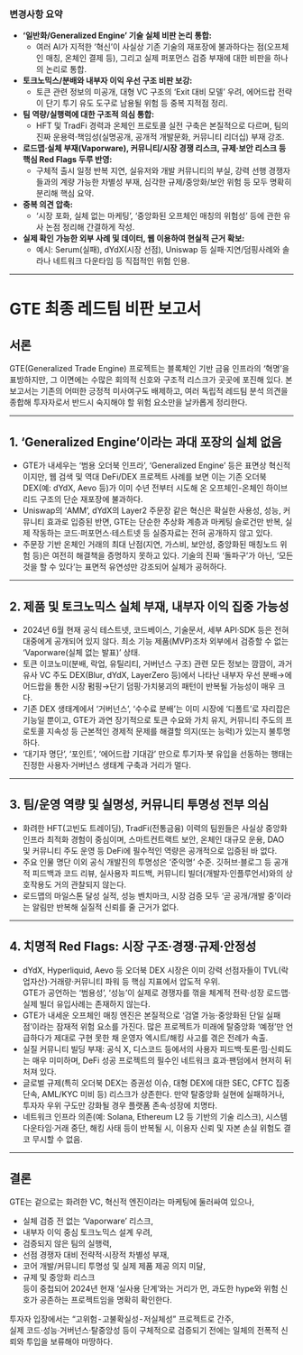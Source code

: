 ### 변경사항 요약

- **‘일반화/Generalized Engine’ 기술 실체 비판 논리 통합:**  
  - 여러 AI가 지적한 ‘혁신’이 사실상 기존 기술의 재포장에 불과하다는 점(오프체인 매칭, 온체인 결제 등), 그리고 실제 퍼포먼스 검증 부재에 대한 비판을 하나의 논리로 통합.
- **토크노믹스/분배와 내부자 이익 우선 구조 비판 보강:**  
  - 토큰 관련 정보의 미공개, 대형 VC 구조의 ‘Exit 대비 모델’ 우려, 에어드랍 전략이 단기 투기 유도 도구로 남용될 위험 등 중복 지적점 정리.
- **팀 역량/실행력에 대한 구조적 의심 통합:**  
  - HFT 및 TradFi 경력과 온체인 프로토콜 실전 구축은 본질적으로 다르며, 팀의 진짜 운용력·책임성(실명공개, 공개적 개발문화, 커뮤니티 리더십) 부재 강조.
- **로드맵·실체 부재(Vaporware), 커뮤니티/시장 경쟁 리스크, 규제·보안 리스크 등 핵심 Red Flags 두루 반영:**  
  - 구체적 출시 일정 반복 지연, 실유저와 개발 커뮤니티의 부실, 강력 선행 경쟁자들과의 계량 가능한 차별성 부재, 심각한 규제/중앙화/보안 위험 등 모두 명확히 분리해 핵심 요약.
- **중복 의견 압축:**  
  - ‘시장 포화, 실체 없는 마케팅’, ‘중앙화된 오프체인 매칭의 위험성’ 등에 관한 유사 논점 정리해 간결하게 작성.
- **실제 확인 가능한 외부 사례 및 데이터, 웹 이용하여 현실적 근거 확보:**  
  - 예시: Serum(실패), dYdX(시장 선점), Uniswap 등 실패·지연/덤핑사례와 솔라나 네트워크 다운타임 등 직접적인 위험 인용.

---

# GTE 최종 레드팀 비판 보고서

## 서론  
GTE(Generalized Trade Engine) 프로젝트는 블록체인 기반 금융 인프라의 ‘혁명’을 표방하지만, 그 이면에는 수많은 회의적 신호와 구조적 리스크가 곳곳에 포진해 있다. 본 보고서는 기존의 어떠한 긍정적 미사여구도 배제하고, 여러 독립적 레드팀 분석 의견을 종합해 투자자로서 반드시 숙지해야 할 위험 요소만을 날카롭게 정리한다.

---

## 1. ‘Generalized Engine’이라는 과대 포장의 실체 없음

- GTE가 내세우는 ‘범용 오더북 인프라’, ‘Generalized Engine’ 등은 표면상 혁신적이지만, 웹 검색 및 역대 DeFi/DEX 프로젝트 사례를 보면 이는 기존 오더북 DEX(예: dYdX, Aevo 등)가 이미 수년 전부터 시도해 온 오프체인-온체인 하이브리드 구조의 단순 재포장에 불과하다.
- Uniswap의 ‘AMM’, dYdX의 Layer2 주문장 같은 혁신은 확실한 사용성, 성능, 커뮤니티 효과로 입증된 반면, GTE는 단순한 추상화 계층과 마케팅 슬로건만 반복, 실제 작동하는 코드·퍼포먼스·테스트넷 등 실증자료는 전혀 공개하지 않고 있다.
- 주문장 기반 온체인 거래의 최대 난점(지연, 가스비, 보안성, 중앙화된 매칭노드 위험 등)은 여전히 해결책을 증명하지 못하고 있다. 기술의 진짜 ‘돌파구’가 아닌, ‘모든 것을 할 수 있다’는 표면적 유연성만 강조되어 실체가 공허하다.

---

## 2. 제품 및 토크노믹스 실체 부재, 내부자 이익 집중 가능성

- 2024년 6월 현재 공식 테스트넷, 코드베이스, 기술문서, 세부 API·SDK 등은 전혀 대중에게 공개되어 있지 않다. 최소 기능 제품(MVP)조차 외부에서 검증할 수 없는 ‘Vaporware(실체 없는 발표)’ 상태.
- 토큰 이코노미(분배, 락업, 유틸리티, 거버넌스 구조) 관련 모든 정보는 깜깜이, 과거 유사 VC 주도 DEX(Blur, dYdX, LayerZero 등)에서 나타난 내부자 우선 분배→에어드랍을 통한 시장 펌핑→단기 덤핑·가치붕괴의 패턴이 반복될 가능성이 매우 크다.
- 기존 DEX 생태계에서 ‘거버넌스’, ‘수수료 분배’는 이미 시장에 ‘디폴트’로 자리잡은 기능일 뿐이고, GTE가 과연 장기적으로 토큰 수요와 가치 유지, 커뮤니티 주도의 프로토콜 지속성 등 근본적인 경제적 문제를 해결할 의지(또는 능력)가 있는지 불투명하다.
- ‘대기자 명단’, ‘포인트’, ‘에어드랍 기대감’ 만으로 투기자·봇 유입을 선동하는 행태는 진정한 사용자·거버넌스 생태계 구축과 거리가 멀다.

---

## 3. 팀/운영 역량 및 실명성, 커뮤니티 투명성 전부 의심

- 화려한 HFT(고빈도 트레이딩), TradFi(전통금융) 이력의 팀원들은 사실상 중앙화 인프라 최적화 경험이 중심이며, 스마트컨트랙트 보안, 온체인 대규모 운용, DAO 및 커뮤니티 주도 운영 등 DeFi에 필수적인 역량은 공개적으로 입증된 바 없다.
- 주요 인물 명단 이외 공식 개발진의 투명성은 ‘준익명’ 수준. 깃허브·블로그 등 공개적 피드백과 코드 리뷰, 실사용자 피드백, 커뮤니티 빌더(개발자·인플루언서)와의 상호작용도 거의 관찰되지 않는다.
- 로드맵의 마일스톤 달성 실적, 성능 벤치마크, 시장 검증 모두 ‘곧 공개/개발 중’이라는 알림만 반복해 실질적 신뢰를 줄 근거가 없다.

---

## 4. 치명적 Red Flags: 시장 구조·경쟁·규제·안정성

- dYdX, Hyperliquid, Aevo 등 오더북 DEX 시장은 이미 강력 선점자들이 TVL(락업자산)·거래량·커뮤니티 파워 등 핵심 지표에서 압도적 우위.  
  GTE가 공언하는 ‘범용성’, ‘성능’이 실제로 경쟁자를 꺾을 체계적 전략·성장 로드맵·실제 빌더 유입사례는 존재하지 않는다.
- GTE가 내세운 오프체인 매칭 엔진은 본질적으로 ‘검열 가능·중앙화된 단일 실패점’이라는 잠재적 위험 요소를 가진다. 많은 프로젝트가 미래에 탈중앙화 ‘예정’만 언급하다가 제대로 구현 못한 채 운영자 엑시트/해킹 사고를 겪은 전례가 속출.
- 실질 커뮤니티 빌딩 부재: 공식 X, 디스코드 등에서의 사용자 피드백·토론·밈·신뢰도는 매우 미미하며, DeFi 성공 프로젝트의 필수인 네트워크 효과·팬덤에서 현저히 뒤처져 있다.
- 글로벌 규제(특히 오더북 DEX는 증권성 이슈, 대형 DEX에 대한 SEC, CFTC 집중단속, AML/KYC 미비 등) 리스크가 상존한다. 만약 탈중앙화 실현에 실패하거나, 투자자 우위 구도만 강화될 경우 플랫폼 존속·성장에 치명타.
- 네트워크 인프라 의존(예: Solana, Ethereum L2 등 기반의 기술 리스크), 시스템 다운타임·거래 중단, 해킹 사태 등이 반복될 시, 이용자 신뢰 및 자본 손실 위험도 결코 무시할 수 없음.

---

## 결론

GTE는 겉으로는 화려한 VC, 혁신적 엔진이라는 마케팅에 둘러싸여 있으나,  
- 실체 검증 전 없는 ‘Vaporware’ 리스크,  
- 내부자 이익 중심 토크노믹스 설계 우려,  
- 검증되지 않은 팀의 실행력,  
- 선점 경쟁자 대비 전략적·시장적 차별성 부재,  
- 코어 개발/커뮤니티 투명성 및 실제 제품 제공 의지 미달,  
- 규제 및 중앙화 리스크  
등이 중첩되어 2024년 현재 ‘실사용 단계’와는 거리가 먼, 과도한 hype와 위험 신호가 공존하는 프로젝트임을 명확히 확인한다.

투자자 입장에서는 “고위험 - 고불확실성 - 저실체성” 프로젝트로 간주,  
실제 코드·성능·거버넌스·탈중앙성 등이 구체적으로 검증되기 전에는 일체의 전폭적 신뢰와 투입을 보류해야 마땅하다.